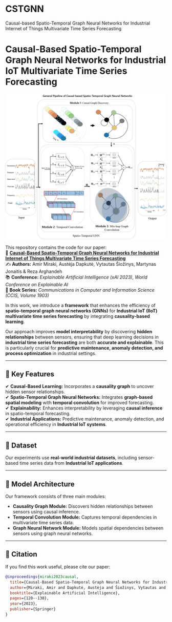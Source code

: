 # CSTGNN
 Causal-based Spatio-Temporal Graph Neural  Networks for Industrial Internet of Things  Multivariate Time Series Forecasting




# **Causal-Based Spatio-Temporal Graph Neural Networks for Industrial IoT Multivariate Time Series Forecasting**
![](Pipeline_CSTGNN.jpg)


This repository contains the code for our paper:  
📄 **[Causal-Based Spatio-Temporal Graph Neural Networks for Industrial Internet of Things Multivariate Time Series Forecasting](https://doi.org/10.1007/978-3-031-44761-2_9)**  
✍ **Authors:** Amir Miraki, Austėja Dapkutė, Vytautas Šiožinys, Martynas Jonaitis & Reza Arghandeh  
📚 **Conference:** *Explainable Artificial Intelligence (xAI 2023), World Conference on Explainable AI*  
📖 **Book Series:** *Communications in Computer and Information Science (CCIS, Volume 1903)*  

In this work, we introduce a **framework** that enhances the efficiency of **spatio-temporal graph neural networks (GNNs)** for **Industrial IoT (IIoT) multivariate time series forecasting** by integrating **causality-based learning**.  

Our approach improves **model interpretability** by discovering **hidden relationships** between sensors, ensuring that deep learning decisions in **industrial time series forecasting** are both **accurate and explainable**. This is particularly crucial for **predictive maintenance, anomaly detection, and process optimization** in industrial settings.



---

## **📌 Key Features**
✔ **Causal-Based Learning:** Incorporates a **causality graph** to uncover hidden sensor relationships.  
✔ **Spatio-Temporal Graph Neural Networks:** Integrates **graph-based spatial modeling** with **temporal convolution** for improved forecasting.  
✔ **Explainability:** Enhances interpretability by leveraging **causal inference** in spatio-temporal forecasting.  
✔ **Industrial Applications:** Predictive maintenance, anomaly detection, and operational efficiency in **Industrial IoT systems**.  

---

## **📂 Dataset**
Our experiments use **real-world industrial datasets**, including sensor-based time series data from **Industrial IoT applications**.  



---

## **🧠 Model Architecture**
Our framework consists of three main modules:

- **Causality Graph Module:** Discovers hidden relationships between sensors using causal inference.
- **Temporal Convolution Module:** Captures temporal dependencies in multivariate time series data.
- **Graph Neural Network Module:** Models spatial dependencies between sensors using graph neural networks.


---




## **📝 Citation**
If you find this work useful, please cite our paper:

```bibtex
@inproceedings{miraki2023causal,
  title={Causal-Based Spatio-Temporal Graph Neural Networks for Industrial Internet of Things Multivariate Time Series Forecasting},
  author={Miraki, Amir and Dapkutė, Austėja and Šiožinys, Vytautas and Jonaitis, Martynas and Arghandeh, Reza},
  booktitle={Explainable Artificial Intelligence},
  pages={120--130},
  year={2023},
  publisher={Springer}
}
```


